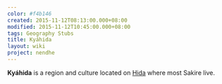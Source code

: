 ```yaml
---
color: #f4b146
created: 2015-11-12T08:13:00.000+08:00
modified: 2015-11-12T10:45:00.000+08:00
tags: Geography Stubs
title: Kyáhida
layout: wiki
project: nendhe
---
```


**Kyáhida** is a region and culture located on [Hida](/content/kyahida_wiki/wiki/Hida) where most Sakire live.